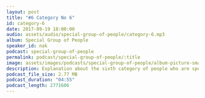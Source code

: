 ```yaml
---
layout: post
title: "#6 Category No 6"
id: category-6
date: 2017-09-19 18:00:00
audio: assets/audio/special-group-of-people/category-6.mp3
album: Special Group of People
speaker_id: nak
podcast: special-group-of-people
permalink: podcast/special-group-of-people/:title
image: assets/images/podcasts/special-group-of-people/album-picture-small.jpg
description: Explanation about the sixth category of people who are special.
podcast_file_size: 2.77 MB
podcast_duration: "04:55"
podcast_length: 2771606
---
```

